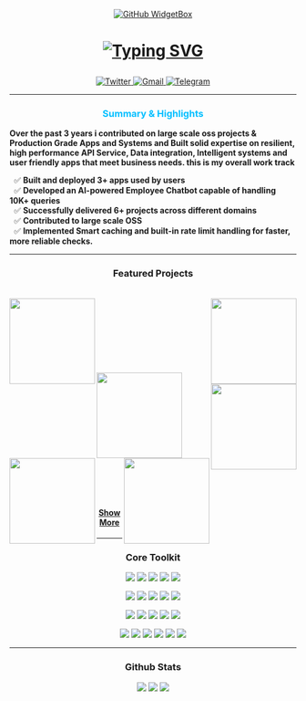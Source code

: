 <p align="center">
  <!-- Profile Widget -->
  <a href="https://github.com/Chesblaw">
    <img src="https://github-widgetbox.vercel.app/api/profile?username=Chesblaw&data=followers,repositories,stars,commits&theme=carbon" alt="GitHub WidgetBox" />
  </a>
</p>


<h1>
<p align="center">
  <!-- Typing Header -->
  <a href="https://github.com/Chesblaw">
    <img src="https://readme-typing-svg.herokuapp.com?size=26&duration=3000&pause=600&center=true&vCenter=true&width=1000&lines=Hello+👋+I'm+Nate;Software+Engineer+;I+Build+Web+Platforms" alt="Typing SVG" />
  </a>
</p>
</h1>

<p align="center">
  <a href="https://https://x.com/NatnaelAsn12334" target="_blank">
    <img alt="Twitter" src="https://img.shields.io/badge/Twitter-1DA1F2?style=for-the-badge&logo=twitter&logoColor=white"/>
  </a>
  <a href="mailto:nasnake7@gmail.com">
    <img alt="Gmail" src="https://img.shields.io/badge/Gmail-D14836?style=for-the-badge&logo=gmail&logoColor=white"/>
  </a>
  
<a href="https://t.me/Chesblaw" target="_blank">
  <img alt="Telegram" src="https://img.shields.io/badge/Telegram-339933?style=for-the-badge&logo=telegram&logoColor=white"/>
</a>

</p>

---
<!-- ==================== About Me ==================== -->
<div align="center" style="color:#00bfff;">

 ### <b>Summary & Highlights</b>

</div>


**Over the past 3 years i contributed on large scale oss projects & Production Grade Apps and Systems and Built solid expertise on resilient, high performance API Service, Data integration, Intelligent systems and user friendly apps that meet business needs. this is my overall work track**

<p align="left">

  ✅ **Built and deployed 3+ apps used by users<br>**
  ✅ **Developed an AI-powered Employee Chatbot capable of handling 10K+ queries<br>**
  ✅ **Successfully delivered 6+ projects across different domains<br>**
  ✅ **Contributed to large scale OSS<br>**
  ✅ **Implemented Smart caching and built-in rate limit handling for faster, more reliable checks.<br>**
  
</p>

<div>

---


<!-- ==================== Projects ==================== -->
<div align=center>
  
### Featured Projects
</div>
<br>
<div width="100%" align="center">
  <a align="left" href="https://github.com/Chesblaw/Langchain-Tgbot" title="Langchain-Tgbot"><img align="left" height="150" src="https://github-readme-stats.vercel.app/api/pin/?username=Chesblaw&repo=Langchain-Tgbot&theme=react&border_color=61dafb&border_radius=10"></a>
<a align="right" href="https://github.com/Chesblaw/go-load-balancer" title="go-load-balancer"><img align="right" height="150" src="https://github-readme-stats.vercel.app/api/pin/?username=Chesblaw&repo=go-load-balancer&theme=react&border_color=61dafb&border_radius=10"></a>
</div>

<br/><br/><br/><br/><br/><br/>
<div width="100%"  align="center" border-bottom: 2px solid blue>
 <a align="left" href="https://github.com/Chesblaw/Scentopia-Backend" title="Scentopia"><img align="left" height="150" src="https://github-readme-stats.vercel.app/api/pin/?username=Chesblaw&repo=Scentopia-Backend&theme=react&border_color=61dafb&border_radius=10"></a>
   <a align="right" href="https://github.com/Chesblaw/npm-name-checker" title="npm-name-checker"><img align="right" height="150" src="https://github-readme-stats.vercel.app/api/pin/?username=Chesblaw&repo=npm-name-checker&theme=react&border_color=61dafb&border_radius=10"></a>
</div>
<br/><br/><br/><br/><br/><br/>
<div width=100% align="center">
  <a align="left" href="https://github.com/Chesblaw/Job-Recommendation-System" title="Job-Recommendation-System"><img align="left" height="150" src="https://github-readme-stats.vercel.app/api/pin/?username=Chesblaw&repo=Job-Recommendation-System&theme=react&border_color=61dafb&border_radius=10"></a>
  <a align="right" href="https://github.com/Chesblaw/surplus-supper" title="surplus-supper"><img align="right" height="150" src="https://github-readme-stats.vercel.app/api/pin/?username=Chesblaw&repo=surplus-supper&theme=react&border_color=61dafb&border_radius=10"></a>
</div>
<br/><br/><br/><br/><br/><br/>

<h4 align="center">
  <a href="https://github.com/Chesblaw?tab=repositories" title="Show Repositories"> Show More </a>
</h4>

---

<!-- ==================== Skills ==================== -->
<div align=center>
  
### Core Toolkit
</div>
<p align="center">
  <img src="https://img.shields.io/badge/Go-00ADD8?style=for-the-badge&logo=go&logoColor=white" />
  <img src="https://img.shields.io/badge/Python-3776AB?style=for-the-badge&logo=python&logoColor=white" />
  <img src="https://img.shields.io/badge/JavaScript-F7DF1E?style=for-the-badge&logo=javascript&logoColor=black" />
  <img src="https://img.shields.io/badge/Node.js-339933?style=for-the-badge&logo=node.js&logoColor=white" />
  <img src="https://img.shields.io/badge/Git-F05032?style=for-the-badge&logo=git&logoColor=white" />
</p>
<p align="center">
  <img src="https://img.shields.io/badge/Express.js-000000?style=for-the-badge&logo=express&logoColor=white" />
  <img src="https://img.shields.io/badge/Django-092E20?style=for-the-badge&logo=django&logoColor=white" />
  <img src="https://img.shields.io/badge/Flask-000000?style=for-the-badge&logo=flask&logoColor=white" />
  <img src="https://img.shields.io/badge/FastAPI-009688?style=for-the-badge&logo=fastapi&logoColor=white" />
  <img src="https://img.shields.io/badge/Next.js-000000?style=for-the-badge&logo=nextdotjs&logoColor=white" />
</p>
<p align="center">  
  <!-- Databases -->
  <img src="https://img.shields.io/badge/PostgreSQL-4169E1?style=for-the-badge&logo=postgresql&logoColor=white" />
  <img src="https://img.shields.io/badge/MongoDB-47A248?style=for-the-badge&logo=mongodb&logoColor=white" />
  <img src="https://img.shields.io/badge/Redis-DC382D?style=for-the-badge&logo=redis&logoColor=white" />
  <img src="https://img.shields.io/badge/SQL%20Server-CC2927?style=for-the-badge&logo=microsoft-sql-server&logoColor=white" />
  <img src="https://img.shields.io/badge/Firebase-FFCA28?style=for-the-badge&logo=firebase&logoColor=black" />
</p>
<p align="center">  
  <!-- DevOps / Cloud -->
  <img src="https://img.shields.io/badge/Docker-2496ED?style=for-the-badge&logo=docker&logoColor=white" />
  <img src="https://img.shields.io/badge/Kubernetes-326CE5?style=for-the-badge&logo=kubernetes&logoColor=white" />
  <img src="https://img.shields.io/badge/GitHub%20Actions-2088FF?style=for-the-badge&logo=github-actions&logoColor=white" />
  <img src="https://img.shields.io/badge/AWS-232F3E?style=for-the-badge&logo=amazon-aws&logoColor=white" />
  <img src="https://img.shields.io/badge/Azure-0078D4?style=for-the-badge&logo=microsoft-azure&logoColor=white" />
  <img src="https://img.shields.io/badge/Cloudflare-F38020?style=for-the-badge&logo=cloudflare&logoColor=white" />
</p>

</div>

---


<!-- ==================== Stats ==================== -->
<div align=center>
  
### Github Stats
</div>
<p align="center">
  <img src="https://github-readme-stats.vercel.app/api?username=Chesblaw&show_icons=true&theme=radical" />
  <img src="https://github-readme-stats.vercel.app/api/top-langs/?username=Chesblaw&layout=compact&theme=radical" />
  <img src="https://github-readme-streak-stats.herokuapp.com/?user=Chesblaw&theme=radical" />
</p>








